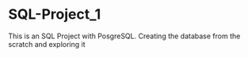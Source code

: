 # SQL-Project_1
This is an SQL Project with PosgreSQL. Creating the database from the scratch and exploring it
